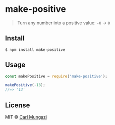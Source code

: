 # make-positive

> Turn any number into a positive value: `-0` → `0`

## Install

```
$ npm install make-positive
```

## Usage

```js
const makePositive = require('make-positive');

makePositive(-13);
//=> '13'
```

## License

MIT © [Carl Mungazi](https://carlmungazi.com)